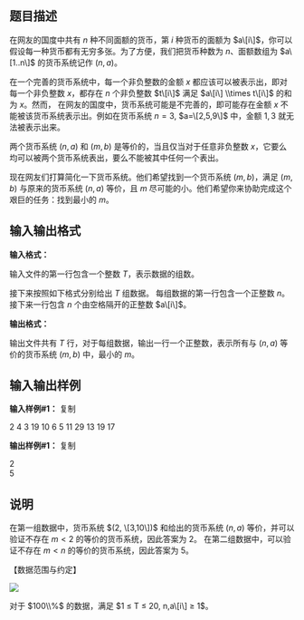 题目描述
----

在网友的国度中共有 $n$ 种不同面额的货币，第 $i$ 种货币的面额为 $a\[i\]$，你可以假设每一种货币都有无穷多张。为了方便，我们把货币种数为 $n$、面额数组为 $a\[1..n\]$ 的货币系统记作 $(n,a)$。

在一个完善的货币系统中，每一个非负整数的金额 $x$ 都应该可以被表示出，即对每一个非负整数 $x$，都存在 $n$ 个非负整数 $t\[i\]$ 满足 $a\[i\] \\times t\[i\]$ 的和为 $x$。然而， 在网友的国度中，货币系统可能是不完善的，即可能存在金额 $x$ 不能被该货币系统表示出。例如在货币系统 $n=3$, $a=\[2,5,9\]$ 中，金额 $1,3$ 就无法被表示出来。

两个货币系统 $(n,a)$ 和 $(m,b)$ 是等价的，当且仅当对于任意非负整数 $x$，它要么均可以被两个货币系统表出，要么不能被其中任何一个表出。

现在网友们打算简化一下货币系统。他们希望找到一个货币系统 $(m,b)$，满足 $(m,b)$ 与原来的货币系统 $(n,a)$ 等价，且 $m$ 尽可能的小。他们希望你来协助完成这个艰巨的任务：找到最小的 $m$。

输入输出格式
------

**输入格式：**  

输入文件的第一行包含一个整数 $T$，表示数据的组数。

接下来按照如下格式分别给出 $T$ 组数据。 每组数据的第一行包含一个正整数 $n$。接下来一行包含 $n$ 个由空格隔开的正整数 $a\[i\]$。

**输出格式：**  

输出文件共有 $T$ 行，对于每组数据，输出一行一个正整数，表示所有与 $(n,a)$ 等价的货币系统 $(m,b)$ 中，最小的 $m$。

输入输出样例
------

**输入样例#1：** 复制

2 
4 
3 19 10 6 
5 
11 29 13 19 17 

**输出样例#1：** 复制

2   
5  

说明
--

在第一组数据中，货币系统 $(2, \[3,10\])$ 和给出的货币系统 $(n, a)$ 等价，并可以验证不存在 $m < 2$ 的等价的货币系统，因此答案为 $2$。 在第二组数据中，可以验证不存在 $m < n$ 的等价的货币系统，因此答案为 $5$。

【数据范围与约定】

![](https://cdn.luogu.org/upload/pic/43160.png)

对于 $100\\%$ 的数据，满足 $1 ≤ T ≤ 20, n,a\[i\] ≥ 1$。